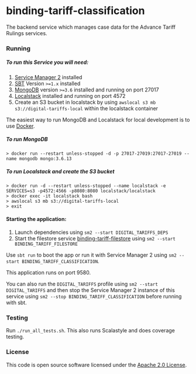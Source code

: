 # binding-tariff-classification

The backend service which manages case data for the Advance Tariff Rulings services.

### Running

##### To run this Service you will need:

1) [Service Manager 2](https://github.com/hmrc/sm2) installed
2) [SBT](https://www.scala-sbt.org) Version `>=1.x` installed
3) [MongoDB](https://www.mongodb.com/) version `>=3.6` installed and running on port 27017
4) [Localstack](https://github.com/localstack/localstack) installed and running on port 4572
5) Create an S3 bucket in localstack by using `awslocal s3 mb s3://digital-tariffs-local` within the localstack container

The easiest way to run MongoDB and Localstack for local development is to use [Docker](https://docs.docker.com/get-docker/).

##### To run MongoDB

```
> docker run --restart unless-stopped -d -p 27017-27019:27017-27019 --name mongodb mongo:3.6.13
```

##### To run Localstack and create the S3 bucket

```
> docker run -d --restart unless-stopped --name localstack -e SERVICES=s3 -p4572:4566 -p8080:8080 localstack/localstack
> docker exec -it localstack bash
> awslocal s3 mb s3://digital-tariffs-local
> exit
```

#### Starting the application:
 
1) Launch dependencies using `sm2 --start DIGITAL_TARIFFS_DEPS`
2) Start the filestore service [binding-tariff-filestore](https://github.com/hmrc/binding-tariff-filestore) using `sm2 --start BINDING_TARIFF_FILESTORE`

Use `sbt run` to boot the app or run it with Service Manager 2 using `sm2 --start BINDING_TARIFF_CLASSIFICATION`.

This application runs on port 9580.

You can also run the `DIGITAL_TARIFFS` profile using `sm2 --start DIGITAL_TARIFFS` and then stop the Service Manager 2 instance of this service using `sm2 --stop BINDING_TARIFF_CLASSIFICATION` before running with sbt.

### Testing

Run `./run_all_tests.sh`. This also runs Scalastyle and does coverage testing.

### License

This code is open source software licensed under the [Apache 2.0 License]("http://www.apache.org/licenses/LICENSE-2.0.html").

